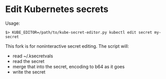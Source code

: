 # Edit Kubernetes secrets

Usage:

    $> KUBE_EDITOR=/path/to/kube-secret-editor.py kubectl edit secret my-secret

This fork is for noninteractive secret editing. The script will:
- read ~/.ksecretvals
- read the secret
- merge that into the secret, encoding to b64 as it goes
- write the secret
